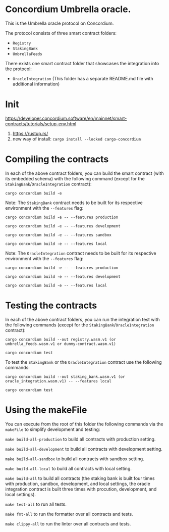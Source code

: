# Concordium Umbrella oracle.

This is the Umbrella oracle protocol on Concordium.

The protocol consists of three smart contract folders:

- `Registry`
- `StakingBank`
- `UmbrellaFeeds`

There exists one smart contract folder that showcases the integration into the protocol:

- `OracleIntegration` (This folder has a separate README.md file with additional information)

# Init

https://developer.concordium.software/en/mainnet/smart-contracts/tutorials/setup-env.html

1. https://rustup.rs/
2. new way of install: `cargo install --locked cargo-concordium`

# Compiling the contracts

In each of the above contract folders, you can build the smart contract (with its embedded schema) with the following
command (except for the `StakingBank`/`OracleIntegration` contract):

```cargo concordium build -e```

Note: The `StakingBank` contract needs to be built for its respective environment with the `--features` flag:

```cargo concordium build -e -- --features production```

```cargo concordium build -e -- --features development```

```cargo concordium build -e -- --features sandbox```

```cargo concordium build -e -- --features local```

Note: The `OracleIntegration` contract needs to be built for its respective environment with the `--features` flag:

```cargo concordium build -e -- --features production```

```cargo concordium build -e -- --features development```

```cargo concordium build -e -- --features local```

# Testing the contracts

In each of the above contract folders, you can run the integration test with the following commands (except for
the `StakingBank`/`OracleIntegration` contract):

```cargo concordium build --out registry.wasm.v1 (or umbrella_feeds.wasm.v1 or dummy-contract.wasm.v1)```

```cargo concordium test```

To test the `StakingBank` or the `OracleIntegration` contract use the following commands:

```cargo concordium build --out staking_bank.wasm.v1 (or oracle_integration.wasm.v1) -- --features local```

```cargo concordium test```

# Using the makeFile

You can execute from the root of this folder the following commands via the `makeFile` to simplify development and
testing:

```make build-all-production``` to build all contracts with production setting.

```make build-all-development``` to build all contracts with development setting.

```make build-all-sandbox``` to build all contracts with sandbox setting.

```make build-all-local``` to build all contracts with local setting.

```make build-all``` to build all contracts (the staking bank is built four times with production, sandbox,
development, and local settings, the oracle integration contract is built three times with procution, development, and local settings).

```make test-all``` to run all tests.

```make fmt-all``` to run the formatter over all contracts and tests.

```make clippy-all``` to run the linter over all contracts and tests.

